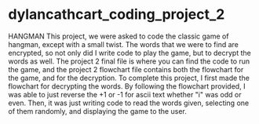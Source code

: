 # dylancathcart_coding_project_2
HANGMAN
This project, we were asked to code the classic game of hangman, except with a small twist. The words that we were to find are encrypted, so not only did I write code to play the game, but to decrypt the words as well. The project 2 final file is where you can find the code to run the game, and the project 2 flowchart file contains both the flowchart for the game, and for the decryption. To complete this project, I first made the flowchart for decrypting the words. By following the flowchart provided, I was able to just reverse the +1 or -1 for ascii text whether "i" was odd or even. Then, it was just writing code to read the words given, selecting one of them randomly, and displaying the game to the user. 
